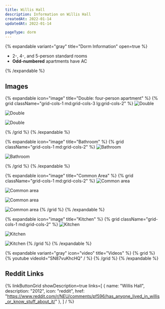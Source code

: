 ```yaml
---
title: Willis Hall
description: Information on Willis Hall
createdAt: 2022-01-14
updatedAt: 2022-01-14

pageType: dorm
---
```


{% expandable variant="gray" title="Dorm Information" open=true %}

- 2-, 4-, and 5-person standard rooms
- **Odd-numbered** apartments have AC

{% /expandable %}

## Images

{% expandable icon="image" title="Double: four-person apartment" %}
{% grid className="grid-cols-1 md:grid-cols-3 lg:grid-cols-2" %}
![Double](/housing/willis-hall/double1.png)

![Double](/housing/willis-hall/double2.png)

![Double](/housing/willis-hall/double3.png)

{% /grid %}
{% /expandable %}

{% expandable icon="image" title="Bathroom" %}
{% grid className="grid-cols-1 md:grid-cols-2" %}
![Bathroom](/housing/willis-hall/bathroom1.png)

![Bathroom](/housing/willis-hall/bathroom2.png)

{% /grid %}
{% /expandable %}

{% expandable icon="image" title="Common Area" %}
{% grid className="grid-cols-1 md:grid-cols-2" %}
![Common area](/housing/willis-hall/common1.png)

![Common area](/housing/willis-hall/common3.png)

![Common area](/housing/willis-hall/common2.png)

![Common area](/housing/willis-hall/common4.png)
{% /grid %}
{% /expandable %}

{% expandable icon="image" title="Kitchen" %}
{% grid className="grid-cols-1 md:grid-cols-2" %}
![Kitchen](/housing/willis-hall/kitchen1.png)

![Kitchen](/housing/willis-hall/kitchen2.png)

![Kitchen](/housing/willis-hall/kitchen3.png)
{% /grid %}
{% /expandable %}

{% expandable variant="gray" icon="video" title="Videos" %}
{% grid %}
{% youtube videoId="SN87vuKhcHQ" / %}
{% /grid %}
{% /expandable %}

## Reddit Links

{% linkButtonGrid
  showDescription=true
  links=[
    { name: "Willis Hall", description: "2012", icon: "reddit", href: "https://www.reddit.com/r/NEU/comments/pf596/has_anyone_lived_in_willis_or_know_stuff_about_it/" },
  ] / %}
